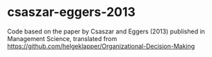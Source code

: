 # csaszar-eggers-2013
Code based on the paper by Csaszar and Eggers (2013) published in Management Science, translated from https://github.com/helgeklapper/Organizational-Decision-Making
